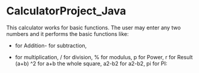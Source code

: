 # CalculatorProject_Java
This calculator works for basic functions. The user may enter any two numbers and it performs the basic functions like:
+ for Addition- for subtraction, 
* for multiplication, 
/ for division, 
 % for modulus, 
 p for Power, 
 r for Result 
 (a+b) ^2 for a+b the whole square, 
 a2-b2 for a2-b2,
 pi for PI:

